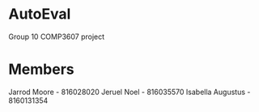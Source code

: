 # AutoEval
Group 10 
COMP3607 project

# Members
Jarrod Moore - 816028020
Jeruel Noel - 816035570
Isabella Augustus - 8160131354


